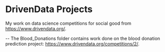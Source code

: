 # DrivenData Projects

My work on data science competitions for social good from https://www.drivendata.org/.

-- The Blood_Donations folder contains work done on the blood donation prediction project: https://www.drivendata.org/competitions/2/.
